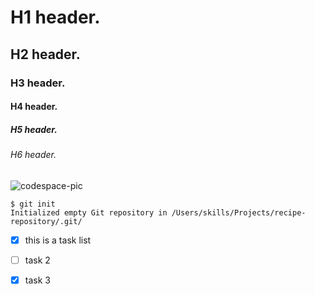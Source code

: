 # H1 header.
## H2 header.
### H3 header.
#### H4 header.
##### H5 header.
###### H6 header.
![codespace-pic](https://github.com/user-attachments/assets/ffaa97f3-f5e5-41e4-8fdf-800ad0b3cb3e)

```
$ git init
Initialized empty Git repository in /Users/skills/Projects/recipe-repository/.git/
```

- [x] this is a task list
- [ ] task 2
- [x] task 3

